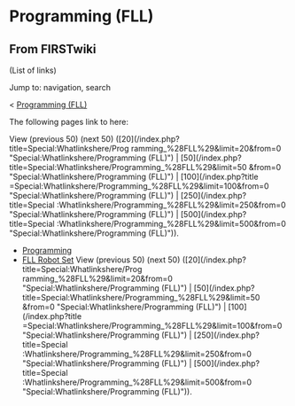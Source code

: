 # Programming (FLL)

## From FIRSTwiki

(List of links)

Jump to: navigation, search

< [Programming (FLL)](/index.php?title=Programming_%28FLL%29&redirect=no "Programming \(FLL\)")

The following pages link to here:

View (previous 50) (next 50) ([20](/index.php?title=Special:Whatlinkshere/Prog
ramming_%28FLL%29&limit=20&from=0 "Special:Whatlinkshere/Programming \(FLL\)") | [50](/index.php?title=Special:Whatlinkshere/Programming_%28FLL%29&limit=50
&from=0 "Special:Whatlinkshere/Programming \(FLL\)") | [100](/index.php?title
=Special:Whatlinkshere/Programming_%28FLL%29&limit=100&from=0 "Special:Whatlinkshere/Programming \(FLL\)") | [250](/index.php?title=Special
:Whatlinkshere/Programming_%28FLL%29&limit=250&from=0 "Special:Whatlinkshere/Programming \(FLL\)") | [500](/index.php?title=Special
:Whatlinkshere/Programming_%28FLL%29&limit=500&from=0 "Special:Whatlinkshere/Programming \(FLL\)")).

- [Programming](programming)
- [FLL Robot Set](FLL_Robot_Set "FLL Robot Set") View (previous 50) (next 50) ([20](/index.php?title=Special:Whatlinkshere/Prog
  ramming_%28FLL%29&limit=20&from=0 "Special:Whatlinkshere/Programming \(FLL\)") | [50](/index.php?title=Special:Whatlinkshere/Programming_%28FLL%29&limit=50
  &from=0 "Special:Whatlinkshere/Programming \(FLL\)") | [100](/index.php?title
  =Special:Whatlinkshere/Programming_%28FLL%29&limit=100&from=0 "Special:Whatlinkshere/Programming \(FLL\)") | [250](/index.php?title=Special
  :Whatlinkshere/Programming_%28FLL%29&limit=250&from=0 "Special:Whatlinkshere/Programming \(FLL\)") | [500](/index.php?title=Special
  :Whatlinkshere/Programming_%28FLL%29&limit=500&from=0 "Special:Whatlinkshere/Programming \(FLL\)")).
